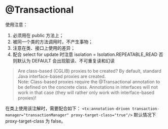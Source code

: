 # @Transactional 

使用注意：
1. 必须用在 public 方法上；
2. 被同一个类的方法调用时，不产生事物；
3. 注意在类、接口上使用的差异；
4. 配合 select for update 时注意 isolation = Isolation.REPEATABLE_READ 否则默认为 DEFAULT 会出现脏读、不可重复读和幻读

> Are class-based (CGLIB) proxies to be created? By default, standard Java interface-based proxies are created.  
Note: Class-based proxies require the @Transactional annotation to be defined on the concrete class. Annotations in interfaces will not work in that case (they will rather only work with interface-based proxies)!

在类上使用该注解时，需要配合如下：
`<tx:annotation-driven transaction-manager="transactionManager" proxy-target-class="true"/>`
默认情况下 proxy-target-class 为 false。

